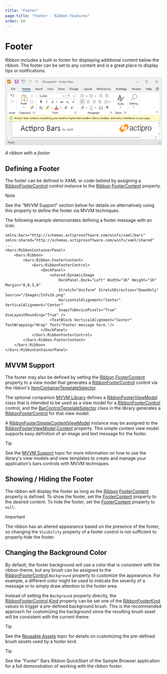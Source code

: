 ```yaml
---
title: "Footer"
page-title: "Footer - Ribbon Features"
order: 60
---
```

# Footer

Ribbon includes a built-in footer for displaying additional content below the ribbon.  The footer can be set to any content and is a great place to display tips or notifications.

![Screenshot](../images/ribbon-footer.png)

*A ribbon with a footer*

## Defining a Footer

The footer can be defined in XAML or code-behind by assigning a [RibbonFooterControl](xref:@ActiproUIRoot.Controls.Bars.RibbonFooterControl) control instance to the [Ribbon](xref:@ActiproUIRoot.Controls.Bars.Ribbon).[FooterContent](xref:@ActiproUIRoot.Controls.Bars.Ribbon.FooterContent) property.

> [!NOTE]
> See the "MVVM Support" section below for details on alternatively using this property to define the footer via MVVM techniques.

The following example demonstrates defining a footer message with an icon.

```xaml
xmlns:bars="http://schemas.actiprosoftware.com/winfx/xaml/bars"
xmlns:shared="http://schemas.actiprosoftware.com/winfx/xaml/shared"
...
<bars:RibbonContainerPanel>
	<bars:Ribbon>
		<bars:Ribbon.FooterContent>
			<bars:RibbonFooterControl>
				<DockPanel>
					<shared:DynamicImage
						DockPanel.Dock="Left" Width="16" Height="16" Margin="0,0,5,0"
						Stretch="Uniform" StretchDirection="DownOnly" Source="/Images/Info16.png"
						HorizontalAlignment="Center" VerticalAlignment="Center"
						SnapsToDevicePixels="True" UseLayoutRounding="True" />
					<TextBlock VerticalAlignment="Center" TextWrapping="Wrap" Text="Footer message here."/>
				</DockPanel>
			</bars:RibbonFooterControl>
		</bars:Ribbon.FooterContent>
	</bars:Ribbon>
</bars:RibbonContainerPanel>
```

## MVVM Support

The footer may also be defined by setting the [Ribbon](xref:@ActiproUIRoot.Controls.Bars.Ribbon).[FooterContent](xref:@ActiproUIRoot.Controls.Bars.Ribbon.FooterContent) property to a view model that generates a [RibbonFooterControl](xref:@ActiproUIRoot.Controls.Bars.RibbonFooterControl) control via the ribbon's [ItemContainerTemplateSelector](xref:@ActiproUIRoot.Controls.Bars.Ribbon.ItemContainerTemplateSelector).

The optional companion [MVVM Library](../mvvm-support.md) defines a [RibbonFooterViewModel](xref:@ActiproUIRoot.Controls.Bars.Mvvm.RibbonFooterViewModel) class that is intended to be used as a view model for a [RibbonFooterControl](xref:@ActiproUIRoot.Controls.Bars.RibbonFooterControl) control, and the [BarControlTemplateSelector](xref:@ActiproUIRoot.Controls.Bars.Mvvm.BarControlTemplateSelector) class in the library generates a [RibbonFooterControl](xref:@ActiproUIRoot.Controls.Bars.RibbonFooterControl) for that view model.

A [RibbonFooterSimpleContentViewModel](xref:@ActiproUIRoot.Controls.Bars.Mvvm.RibbonFooterSimpleContentViewModel) instance may be assigned to the [RibbonFooterViewModel](xref:@ActiproUIRoot.Controls.Bars.Mvvm.RibbonFooterViewModel).[Content](xref:@ActiproUIRoot.Controls.Bars.Mvvm.RibbonFooterViewModel.Content) property.  This simple content view model supports easy definition of an image and text message for the footer.

> [!TIP]
> See the [MVVM Support](../mvvm-support.md) topic for more information on how to use the library's view models and view templates to create and manage your application's bars controls with MVVM techniques.

## Showing / Hiding the Footer

The ribbon will display the footer as long as the [Ribbon](xref:@ActiproUIRoot.Controls.Bars.Ribbon).[FooterContent](xref:@ActiproUIRoot.Controls.Bars.Ribbon.FooterContent) property is defined. To show the footer, set the [FooterContent](xref:@ActiproUIRoot.Controls.Bars.Ribbon.FooterContent) property to the desired content. To hide the footer, set the [FooterContent](xref:@ActiproUIRoot.Controls.Bars.Ribbon.FooterContent) property to `null`.

> [!IMPORTANT]
> The ribbon has an altered appearance based on the presence of the footer, so changing the `Visibility` property of a footer control is not sufficient to properly hide the footer.

## Changing the Background Color

By default, the footer background will use a color that is consistent with the ribbon theme, but any brush can be assigned to the [RibbonFooterControl](xref:@ActiproUIRoot.Controls.Bars.RibbonFooterControl).`Background` property to customize the appearance.  For example, a different color might be used to indicate the severity of a message or to simply draw attention to the footer area.


Instead of setting the `Background` property directly, the [RibbonFooterControl](xref:@ActiproUIRoot.Controls.Bars.RibbonFooterControl).[Kind](xref:@ActiproUIRoot.Controls.Bars.RibbonFooterControl.Kind) property can be set one of the [RibbonFooterKind](xref:@ActiproUIRoot.Controls.Bars.RibbonFooterKind) values to trigger a pre-defined background brush. This is the recommended approach for customizing the background since the resulting brush asset will be consistent with the current theme.

> [!TIP]
> See the [Reusable Assets](../../themes/reusable-assets.md) topic for details on customizing the pre-defined brush assets used by a footer kind.

> [!TIP]
> See the "Footer" Bars Ribbon QuickStart of the Sample Browser application for a full demonstration of working with the ribbon footer.